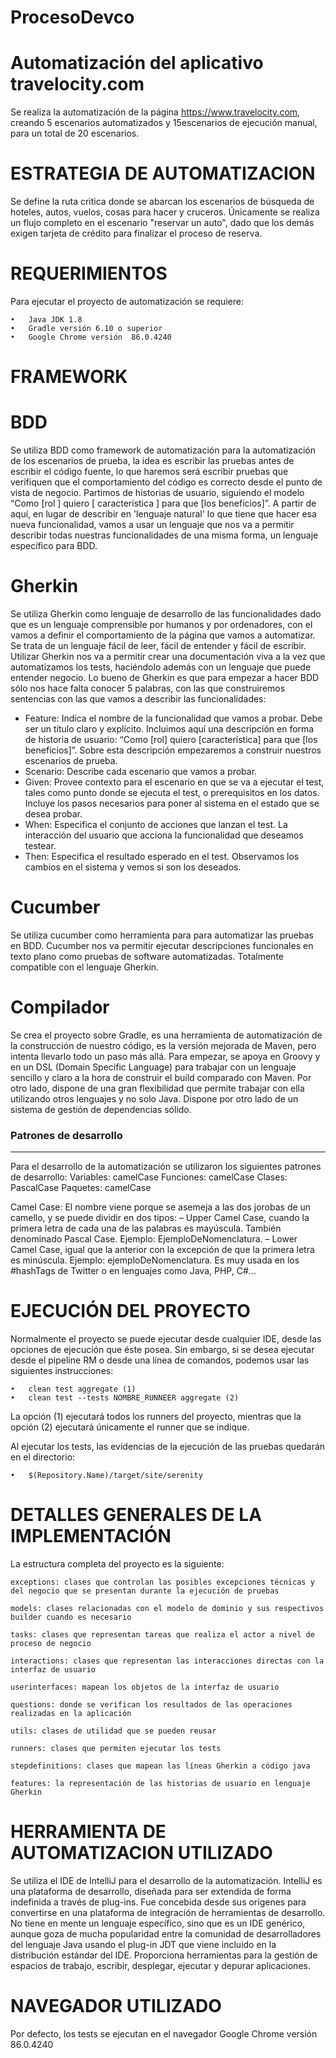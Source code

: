 # ProcesoDevco
# Automatización del aplicativo travelocity.com

Se realiza la automatización de la página  https://www.travelocity.com, creando 5 escenarios automatizados y 
15escenarios de ejecución manual, para un total de 20 escenarios.

 

# ESTRATEGIA DE AUTOMATIZACION

Se define la ruta critica donde se abarcan los escenarios de búsqueda de hoteles, autos, vuelos, cosas para hacer y cruceros.
Únicamente se realiza un flujo completo en el escenario "reservar un auto", dado que los demás exigen tarjeta de crédito para finalizar el proceso de reserva.  

# REQUERIMIENTOS
Para ejecutar el proyecto de automatización se requiere:
 
 	•   Java JDK 1.8 
 	•   Gradle versión 6.10 o superior 
 	•   Google Chrome versión  86.0.4240

# FRAMEWORK

# BDD

Se utiliza BDD como framework de automatización para la automatización de los escenarios de prueba, la idea es escribir las pruebas antes de escribir el código fuente,  lo que haremos será escribir pruebas que verifiquen que el comportamiento del código es correcto desde el punto de vista de negocio. Partimos de historias de usuario, siguiendo el modelo “Como [rol ] quiero [ característica ] para que [los beneficios]”. A partir de aquí, en lugar de describir en 'lenguaje natural' lo que tiene que hacer esa nueva funcionalidad, vamos a usar un lenguaje que nos va a permitir describir todas nuestras funcionalidades de una misma forma, un lenguaje específico para BDD.

# Gherkin

Se utiliza Gherkin como lenguaje de desarrollo de las funcionalidades dado que es un lenguaje comprensible por humanos y por ordenadores, con el vamos a definir el comportamiento de la página que vamos a automatizar.
Se trata de un lenguaje fácil de leer, fácil de entender y fácil de escribir. Utilizar Gherkin nos va a permitir crear una documentación viva a la vez que automatizamos los tests, haciéndolo además con un lenguaje que puede entender negocio.
Lo bueno de Gherkin es que para empezar a hacer BDD sólo nos hace falta conocer 5 palabras, con las que construiremos sentencias con las que vamos a describir las funcionalidades:
- Feature: Indica el nombre de la funcionalidad que vamos a probar. Debe ser un título claro y explícito. Incluimos aquí una descripción en forma de historia de usuario: “Como [rol] quiero [característica] para que [los beneficios]”. Sobre esta descripción empezaremos a construir nuestros escenarios de prueba.
- Scenario: Describe cada escenario que vamos a probar.
-	Given: Provee contexto para el escenario en que se va a ejecutar el test, tales como punto donde se ejecuta el test, o prerequisitos en los datos. Incluye los pasos necesarios para poner al sistema en el estado que se desea probar.
-	When: Especifica el conjunto de acciones que lanzan el test. La interacción del usuario que acciona la funcionalidad que deseamos testear.
-	Then: Especifica el resultado esperado en el test. Observamos los cambios en el sistema y vemos si son los deseados.

# Cucumber

Se utiliza cucumber como herramienta para para automatizar las pruebas en BDD. Cucumber nos va permitir ejecutar descripciones funcionales en texto plano como pruebas de software automatizadas. Totalmente compatible con el lenguaje Gherkin.

# Compilador

Se crea el proyecto sobre Gradle, es una herramienta de automatización de la construcción de nuestro código, es la versión mejorada de Maven, pero intenta llevarlo todo un paso más allá. Para empezar, se apoya en Groovy y en un DSL (Domain Specific Language) para trabajar con un lenguaje sencillo y claro a la hora de construir el build comparado con Maven. Por otro lado, dispone de una gran flexibilidad que permite trabajar con ella utilizando otros lenguajes y no solo Java. Dispone por otro lado de un sistema de gestión de dependencias sólido.

### Patrones de desarrollo
---
Para el desarrollo de la automatización se utilizaron los siguientes patrones de desarrollo:
Variables: camelCase
Funciones: camelCase
Clases: PascalCase
Paquetes: camelCase

Camel Case: El nombre viene porque se asemeja a las dos jorobas de un camello, y se puede dividir en dos tipos:
– Upper Camel Case, cuando la primera letra de cada una de las palabras es mayúscula. También denominado Pascal Case. Ejemplo: EjemploDeNomenclatura.
– Lower Camel Case, igual que la anterior con la excepción de que la primera letra es minúscula. Ejemplo: ejemploDeNomenclatura.
Es muy usada en los #hashTags de Twitter o en lenguajes como Java, PHP, C#…

# EJECUCIÓN DEL PROYECTO

Normalmente el proyecto se puede ejecutar desde cualquier IDE, desde las opciones de ejecución que éste posea. Sin embargo, si se desea ejecutar 
desde el pipeline RM o desde una línea de comandos, podemos usar las siguientes instrucciones:
	
	•	clean test aggregate (1)
	•	clean test --tests NOMBRE_RUNNEER aggregate (2)
	
La opción (1) ejecutará todos los runners del proyecto, mientras que la opción (2) ejecutará únicamente el runner que se indique.

Al ejecutar los tests, las evidencias de la ejecución de las pruebas quedarán en el directorio:

	•	$(Repository.Name)/target/site/serenity


# DETALLES GENERALES DE LA IMPLEMENTACIÓN

La estructura completa del proyecto es la siguiente:

	exceptions: clases que controlan las posibles excepciones técnicas y del negocio que se presentan durante la ejecución de pruebas

	models: clases relacionadas con el modelo de dominio y sus respectivos builder cuando es necesario

	tasks: clases que representan tareas que realiza el actor a nivel de proceso de negocio

	interactions: clases que representan las interacciones directas con la interfaz de usuario

	userinterfaces: mapean los objetos de la interfaz de usuario

	questions: donde se verifican los resultados de las operaciones realizadas en la aplicación
	
	utils: clases de utilidad que se pueden reusar

	runners: clases que permiten ejecutar los tests

	stepdefinitions: clases que mapean las líneas Gherkin a código java

	features: la representación de las historias de usuario en lenguaje Gherkin

# HERRAMIENTA DE AUTOMATIZACION UTILIZADO

Se utiliza el IDE de IntelliJ para el desarrollo de la automatización. IntelliJ es una plataforma de desarrollo, diseñada para ser extendida de forma indefinida a través de plug-ins. Fue concebida desde sus orígenes para convertirse en una plataforma de integración de herramientas de desarrollo. No tiene en mente un lenguaje específico, sino que es un IDE genérico, aunque goza de mucha popularidad entre la comunidad de desarrolladores del lenguaje Java usando el plug-in JDT que viene incluido en la distribución estándar del IDE.
Proporciona herramientas para la gestión de espacios de trabajo, escribir, desplegar, ejecutar y depurar aplicaciones.

# NAVEGADOR UTILIZADO

Por defecto, los tests se ejecutan en el navegador Google Chrome versión  86.0.4240
